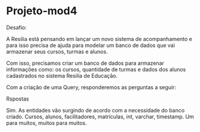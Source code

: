 # Projeto-mod4
Desafio:

A Resilia está pensando em lançar um novo sistema de acompanhamento e para isso precisa de ajuda para modelar um banco de dados que vai armazenar seus cursos, turmas e alunos.

Com isso, precisamos criar um banco de dados para armazenar informações como: os cursos, quantidade de turmas e dados dos alunos cadastrados no sistema Resilia de Educação.

Com a criação de uma Query, responderemos as perguntas a seguir:


Rspostas

Sim. As entidades vão surgindo de acordo com a necessidade do banco criado.
Cursos, alunos, facilitadores, matrículas, int, varchar, timestamp.
Um para muitos, muitos para muitos.
